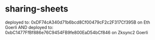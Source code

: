 # sharing-sheets

deployed to: 0xDF74cA340d71b6bcd8Cf00479cF2c2F317Cf395B on Eth Goerli
  AND
deployed to: 0xbC1477FfBf886e76C9454FB9fe800EaD54bCf846 on Zksync2 Goerli